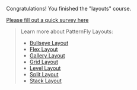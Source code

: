 Congratulations! You finished the "layouts" course.

[Please fill out a quick survey here](https://redhatdg.co1.qualtrics.com/jfe/form/SV_bIRZRHYJyGsKBSt?Module=htmlcss-module4)

> Learn more about PatternFly Layouts:
>- [Bullseye Layout](https://www.patternfly.org/v4/documentation/core/layouts/bullseye)
>- [Flex Layout](https://www.patternfly.org/v4/documentation/core/layouts/flex)
>- [Gallery Layout](https://www.patternfly.org/v4/documentation/core/layouts/gallery)
>- [Grid Layout](https://www.patternfly.org/v4/documentation/core/layouts/grid)
>- [Level Layout](https://www.patternfly.org/v4/documentation/core/layouts/level)
>- [Split Layout](https://www.patternfly.org/v4/documentation/core/layouts/split)
>- [Stack Layout](https://www.patternfly.org/v4/documentation/core/layouts/stack)
